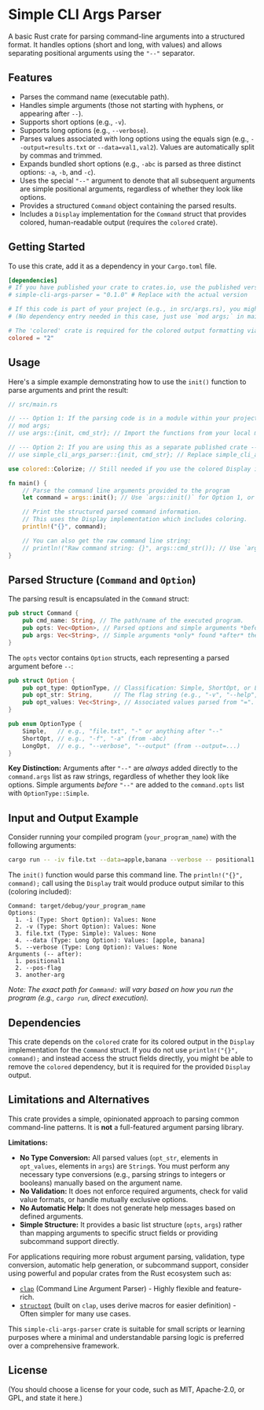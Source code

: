 # Simple CLI Args Parser

A basic Rust crate for parsing command-line arguments into a structured format. It handles options (short and long, with values) and allows separating positional arguments using the `"--"` separator.

## Features

* Parses the command name (executable path).
* Handles simple arguments (those not starting with hyphens, or appearing after `--`).
* Supports short options (e.g., `-v`).
* Supports long options (e.g., `--verbose`).
* Parses values associated with long options using the equals sign (e.g., `--output=results.txt` or `--data=val1,val2`). Values are automatically split by commas and trimmed.
* Expands bundled short options (e.g., `-abc` is parsed as three distinct options: `-a`, `-b`, and `-c`).
* Uses the special `"--"` argument to denote that all subsequent arguments are simple positional arguments, regardless of whether they look like options.
* Provides a structured `Command` object containing the parsed results.
* Includes a `Display` implementation for the `Command` struct that provides colored, human-readable output (requires the `colored` crate).

## Getting Started

To use this crate, add it as a dependency in your `Cargo.toml` file.

```toml
[dependencies]
# If you have published your crate to crates.io, use the published version:
# simple-cli-args-parser = "0.1.0" # Replace with the actual version

# If this code is part of your project (e.g., in src/args.rs), you might use:
# (No dependency entry needed in this case, just use `mod args;` in main.rs)

# The 'colored' crate is required for the colored output formatting via the Display trait
colored = "2"
````

## Usage

Here's a simple example demonstrating how to use the `init()` function to parse arguments and print the result:

```rust
// src/main.rs

// --- Option 1: If the parsing code is in a module within your project (e.g., src/args.rs) ---
// mod args;
// use args::{init, cmd_str}; // Import the functions from your local module

// --- Option 2: If you are using this as a separate published crate ---
// use simple_cli_args_parser::{init, cmd_str}; // Replace simple_cli_args_parser with your crate name

use colored::Colorize; // Still needed if you use the colored Display implementation

fn main() {
    // Parse the command line arguments provided to the program
    let command = args::init(); // Use `args::init()` for Option 1, or `init()` for Option 2

    // Print the structured parsed command information.
    // This uses the Display implementation which includes coloring.
    println!("{}", command);

    // You can also get the raw command line string:
    // println!("Raw command string: {}", args::cmd_str()); // Use `args::cmd_str()` or `cmd_str()`
}
```

## Parsed Structure (`Command` and `Option`)

The parsing result is encapsulated in the `Command` struct:

```rust
pub struct Command {
    pub cmd_name: String, // The path/name of the executed program.
    pub opts: Vec<Option>, // Parsed options and simple arguments *before* the "--" separator.
    pub args: Vec<String>, // Simple arguments *only* found *after* the "--" separator.
}
```

The `opts` vector contains `Option` structs, each representing a parsed argument before `--`:

```rust
pub struct Option {
    pub opt_type: OptionType, // Classification: Simple, ShortOpt, or LongOpt.
    pub opt_str: String,      // The flag string (e.g., "-v", "--help", "--data").
    pub opt_values: Vec<String>, // Associated values parsed from "=". Empty otherwise.
}

pub enum OptionType {
    Simple,   // e.g., "file.txt", "-" or anything after "--"
    ShortOpt, // e.g., "-f", "-a" (from -abc)
    LongOpt,  // e.g., "--verbose", "--output" (from --output=...)
}
```

**Key Distinction:** Arguments after `"--"` are *always* added directly to the `command.args` list as raw strings, regardless of whether they look like options. Simple arguments *before* `"--"` are added to the `command.opts` list with `OptionType::Simple`.

## Input and Output Example

Consider running your compiled program (`your_program_name`) with the following arguments:

```bash
cargo run -- -iv file.txt --data=apple,banana --verbose -- positional1 --pos-flag another-arg
```

The `init()` function would parse this command line. The `println!("{}", command);` call using the `Display` trait would produce output similar to this (coloring included):

```text
Command: target/debug/your_program_name
Options:
  1. -i (Type: Short Option): Values: None
  2. -v (Type: Short Option): Values: None
  3. file.txt (Type: Simple): Values: None
  4. --data (Type: Long Option): Values: [apple, banana]
  5. --verbose (Type: Long Option): Values: None
Arguments (-- after):
  1. positional1
  2. --pos-flag
  3. another-arg
```

*Note: The exact path for `Command:` will vary based on how you run the program (e.g., `cargo run`, direct execution).*

## Dependencies

This crate depends on the `colored` crate for its colored output in the `Display` implementation for the `Command` struct. If you do not use `println!("{}", command);` and instead access the struct fields directly, you might be able to remove the `colored` dependency, but it is required for the provided `Display` output.

## Limitations and Alternatives

This crate provides a simple, opinionated approach to parsing common command-line patterns. It is **not** a full-featured argument parsing library.

**Limitations:**

  * **No Type Conversion:** All parsed values (`opt_str`, elements in `opt_values`, elements in `args`) are `String`s. You must perform any necessary type conversions (e.g., parsing strings to integers or booleans) manually based on the argument name.
  * **No Validation:** It does not enforce required arguments, check for valid value formats, or handle mutually exclusive options.
  * **No Automatic Help:** It does not generate help messages based on defined arguments.
  * **Simple Structure:** It provides a basic list structure (`opts`, `args`) rather than mapping arguments to specific struct fields or providing subcommand support directly.

For applications requiring more robust argument parsing, validation, type conversion, automatic help generation, or subcommand support, consider using powerful and popular crates from the Rust ecosystem such as:

  * [`clap`](https://crates.io/crates/clap) (Command Line Argument Parser) - Highly flexible and feature-rich.
  * [`structopt`](https://crates.io/crates/structopt) (built on `clap`, uses derive macros for easier definition) - Often simpler for many use cases.

This `simple-cli-args-parser` crate is suitable for small scripts or learning purposes where a minimal and understandable parsing logic is preferred over a comprehensive framework.

## License

(You should choose a license for your code, such as MIT, Apache-2.0, or GPL, and state it here.)
